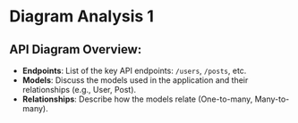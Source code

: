 # Diagram Analysis 1

## API Diagram Overview:
- **Endpoints**: List of the key API endpoints: `/users`, `/posts`, etc.
- **Models**: Discuss the models used in the application and their relationships (e.g., User, Post).
- **Relationships**: Describe how the models relate (One-to-many, Many-to-many).
